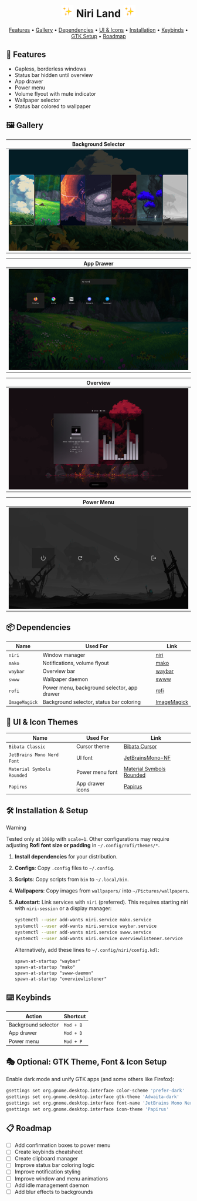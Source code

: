 <h1 align="center">
  <img src="./assets/sparkles.webp" alt="✨" width="33"/>
  Niri Land
  <img src="./assets/sparkles.webp" alt="✨" width="33"/>
</h1>

<p align="center">
   <a href="#-features">Features</a> • 
   <a href="#-gallery">Gallery</a> • 
   <a href="#-dependencies">Dependencies</a> • 
   <a href="#-ui--icon-themes">UI & Icons</a> • 
   <a href="#%EF%B8%8F-installation--setup">Installation</a> • 
   <a href="#%EF%B8%8F-keybinds">Keybinds</a> • 
   <a href="#-optional-gtk-theme-font--icon-setup">GTK Setup</a> •
  <a href="#-roadmap">Roadmap</a>
</p>

## 🚀 Features 

- Gapless, borderless windows  
- Status bar hidden until overview  
- App drawer  
- Power menu  
- Volume flyout with mute indicator  
- Wallpaper selector  
- Status bar colored to wallpaper  
  
## 🖼 Gallery

| Background Selector |
|--------------------|
| ![Background Selector](./assets/bgselector.png) |

| App Drawer |
|------------|
| ![App Drawer](./assets/appdrawer.png) |

| Overview |
|---------|
| ![Overview](./assets/overview.png) |

| Power Menu |
|-----------|
| ![Power Menu](./assets/powermenu.png) |



## 📦 Dependencies

| Name          | Used For                                    | Link                                                      |
| ------------- | ------------------------------------------- | --------------------------------------------------------- |
| `niri`        | Window manager                              | [niri](https://github.com/YaLTeR/niri)                    |
| `mako`        | Notifications, volume flyout                | [mako](https://github.com/emersion/mako)                  |
| `waybar`      | Overview bar                                | [waybar](https://github.com/Alexays/Waybar)               |
| `swww`        | Wallpaper daemon                            | [swww](https://github.com/Horus645/swww)                  |
| `rofi`        | Power menu, background selector, app drawer | [rofi](https://github.com/davatorium/rofi)                |
| `ImageMagick` | Background selector, status bar coloring    | [ImageMagick](https://github.com/ImageMagick/ImageMagick) |

## 🎨 UI & Icon Themes

| Name                       | Used For                 | Link                                                                                                 |
| -------------------------- | ------------------------ | ---------------------------------------------------------------------------------------------------- |
| `Bibata Classic`           | Cursor theme             | [Bibata Cursor](https://github.com/ful1e5/Bibata_Cursor)                                             |
| `JetBrains Mono Nerd Font` | UI font                  | [JetBrainsMono-NF](https://github.com/ryanoasis/nerd-fonts)                                          |
| `Material Symbols Rounded` | Power menu font          | [Material Symbols Rounded](https://github.com/google/material-design-icons/tree/master/variablefont) |
| `Papirus`                  | App drawer icons         | [Papirus](https://github.com/PapirusDevelopmentTeam/papirus-icon-theme)                              |

## 🛠️ Installation & Setup

> [!WARNING]  
> Tested only at `1080p` with `scale=1`. Other configurations may require adjusting **Rofi font size or padding** in `~/.config/rofi/themes/*`.


1. **Install dependencies** for your distribution.
2. **Configs**: Copy `.config` files to `~/.config`.
3. **Scripts**: Copy scripts from `bin` to `~/.local/bin`.
4. **Wallpapers**: Copy images from `wallpapers/` into `~/Pictures/wallpapers`.
5. **Autostart**: Link services with `niri` (preferred). This requires starting niri with `niri-session` or a display manager:

   ```bash
   systemctl --user add-wants niri.service mako.service
   systemctl --user add-wants niri.service waybar.service
   systemctl --user add-wants niri.service swww.service
   systemctl --user add-wants niri.service overviewlistener.service
   ```

   Alternatively, add these lines to `~/.config/niri/config.kdl`:

   ```kdl
   spawn-at-startup "waybar"
   spawn-at-startup "mako"
   spawn-at-startup "swww-daemon"
   spawn-at-startup "overviewlistener"
   ```

## ⌨️ Keybinds

| Action              | Shortcut  |
| ------------------- | --------- |
| Background selector | `Mod + B` |
| App drawer          | `Mod + D` |
| Power menu          | `Mod + P` |

## 🎭 Optional: GTK Theme, Font & Icon Setup

Enable dark mode and unify GTK apps (and some others like Firefox):

```bash
gsettings set org.gnome.desktop.interface color-scheme 'prefer-dark'
gsettings set org.gnome.desktop.interface gtk-theme 'Adwaita-dark'
gsettings set org.gnome.desktop.interface font-name 'JetBrains Mono Nerd Font 11'
gsettings set org.gnome.desktop.interface icon-theme 'Papirus'
```
## 📋 Roadmap
- [ ] Add confirmation boxes to power menu
- [ ] Create keybinds cheatsheet
- [ ] Create clipboard manager
- [ ] Improve status bar coloring logic
- [ ] Improve notification styling
- [ ] Improve window and menu animations
- [ ] Add idle management daemon
- [ ] Add blur effects to backgrounds
